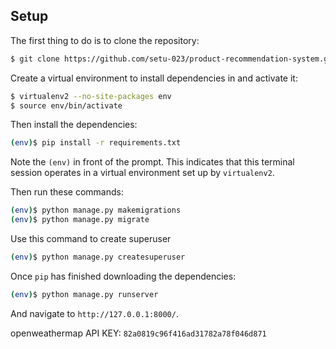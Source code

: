 
## Setup

The first thing to do is to clone the repository:

```sh
$ git clone https://github.com/setu-023/product-recommendation-system.git
```

Create a virtual environment to install dependencies in and activate it:

```sh
$ virtualenv2 --no-site-packages env
$ source env/bin/activate
```

Then install the dependencies:

```sh
(env)$ pip install -r requirements.txt
```
Note the `(env)` in front of the prompt. This indicates that this terminal
session operates in a virtual environment set up by `virtualenv2`.

Then run these commands:

```sh
(env)$ python manage.py makemigrations
(env)$ python manage.py migrate
```

Use this command to create superuser

```sh
(env)$ python manage.py createsuperuser
```

Once `pip` has finished downloading the dependencies:

```sh
(env)$ python manage.py runserver
```

And navigate to `http://127.0.0.1:8000/`.

openweathermap API KEY: `82a0819c96f416ad31782a78f046d871`
